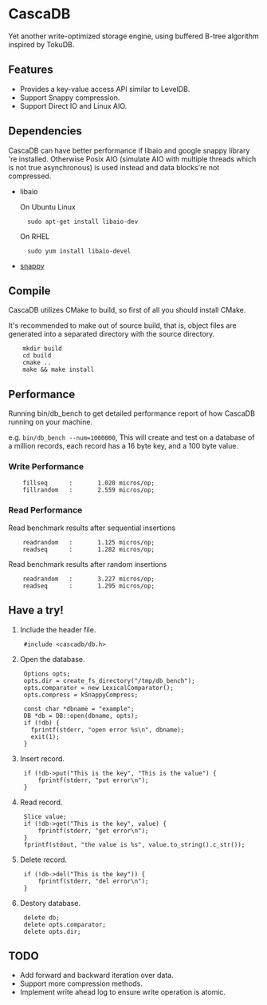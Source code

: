 CascaDB
=======

Yet another write-optimized storage engine, using buffered B-tree algorithm inspired by TokuDB.

## Features
* Provides a key-value access API similar to LevelDB.
* Support Snappy compression.
* Support Direct IO and Linux AIO.

## Dependencies
CascaDB can have better performance if libaio and google snappy library 're installed. Otherwise
Posix AIO (simulate AIO with multiple threads which is not true asynchronous) is used instead
and data blocks're not compressed.

* libaio

    On Ubuntu Linux

        sudo apt-get install libaio-dev
    On RHEL

        sudo yum install libaio-devel

* [snappy](http://code.google.com/p/snappy/)

## Compile
CascaDB utilizes CMake to build, so first of all you should install CMake.

It's recommended to make out of source build, that is, object files are generated into a separated directory with the source directory.

        mkdir build
        cd build
        cmake ..
        make && make install

## Performance

Running bin/db_bench to get detailed performance report of how CascaDB running on your machine.

e.g. `bin/db_bench --num=1000000`, This will create and test on a database of a million records, each record has a 16 byte key, and a 100 byte value.

### Write Performance
        fillseq      :       1.020 micros/op;                 
        fillrandom   :       2.559 micros/op;                 

### Read Performance
Read benchmark results after sequential insertions

        readrandom   :       1.125 micros/op;                 
        readseq      :       1.282 micros/op;      

Read benchmark results after random insertions

        readrandom   :       3.227 micros/op;                 
        readseq      :       1.295 micros/op;                 

## Have a try!

1. Include the header file.

        #include <cascadb/db.h>

2. Open the database.

        Options opts;
        opts.dir = create_fs_directory("/tmp/db_bench");
        opts.comparator = new LexicalComparator();
        opts.compress = kSnappyCompress;

        const char *dbname = "example";
        DB *db = DB::open(dbname, opts);
        if (!db) {
          fprintf(stderr, "open error %s\n", dbname);
          exit(1);
        }

3. Insert record.

        if (!db->put("This is the key", "This is the value") {
            fprintf(stderr, "put error\n");
        }

4. Read record.

        Slice value;
        if (!db->get("This is the key", value) {
            fprintf(stderr, "get error\n");
        }
        fprintf(stdout, "the value is %s", value.to_string().c_str());

5. Delete record.

        if (!db->del("This is the key")) {
            fprintf(stderr, "del error\n");
        }

6. Destory database.

        delete db;
        delete opts.comparator;
        delete opts.dir;

## TODO
* Add forward and backward iteration over data.
* Support more compression methods.
* Implement write ahead log to ensure write operation is atomic.